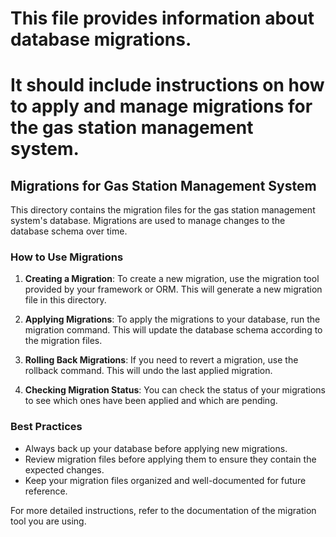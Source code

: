 # This file provides information about database migrations. 
# It should include instructions on how to apply and manage migrations for the gas station management system. 

## Migrations for Gas Station Management System

This directory contains the migration files for the gas station management system's database. Migrations are used to manage changes to the database schema over time.

### How to Use Migrations

1. **Creating a Migration**: 
   To create a new migration, use the migration tool provided by your framework or ORM. This will generate a new migration file in this directory.

2. **Applying Migrations**: 
   To apply the migrations to your database, run the migration command. This will update the database schema according to the migration files.

3. **Rolling Back Migrations**: 
   If you need to revert a migration, use the rollback command. This will undo the last applied migration.

4. **Checking Migration Status**: 
   You can check the status of your migrations to see which ones have been applied and which are pending.

### Best Practices

- Always back up your database before applying new migrations.
- Review migration files before applying them to ensure they contain the expected changes.
- Keep your migration files organized and well-documented for future reference.

For more detailed instructions, refer to the documentation of the migration tool you are using.